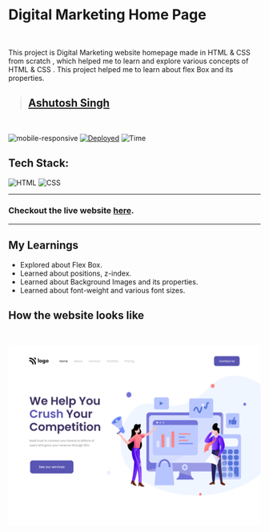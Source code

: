 # Digital Marketing Home Page

<br/>

This project is Digital Marketing website homepage made in HTML & CSS from scratch , which helped me to learn
and explore various concepts of HTML & CSS . This project helped me to learn about flex Box and its properties.

> ## [Ashutosh Singh]()

<br/>

![mobile-responsive](https://img.shields.io/badge/Mobile%20Responsive-No-red)
[![Deployed](https://img.shields.io/badge/Deployed-Yes-green)](https://food-restaurant-psi.vercel.app/)
![Time](https://img.shields.io/badge/Time%20Taken-1.5hrs-green)

## Tech Stack:

![HTML](https://img.shields.io/badge/html-3670A0?style=for-the-badge&logo=html5&logoColor=white)
![CSS](https://img.shields.io/badge/CSS-%234ea94b.svg?style=for-the-badge&logo=css3&logoColor=white)

---

### Checkout the live website [here](http://digital-marketing-home-page.vercel.app/).

---

## My Learnings

- Explored about Flex Box.
- Learned about positions, z-index.
- Learned about Background Images and its properties.
- Learned about font-weight and various font sizes.

## How the website looks like

<br>
<p align="center">
<img src="./assets/4.png" max-width=600px>
</p>
